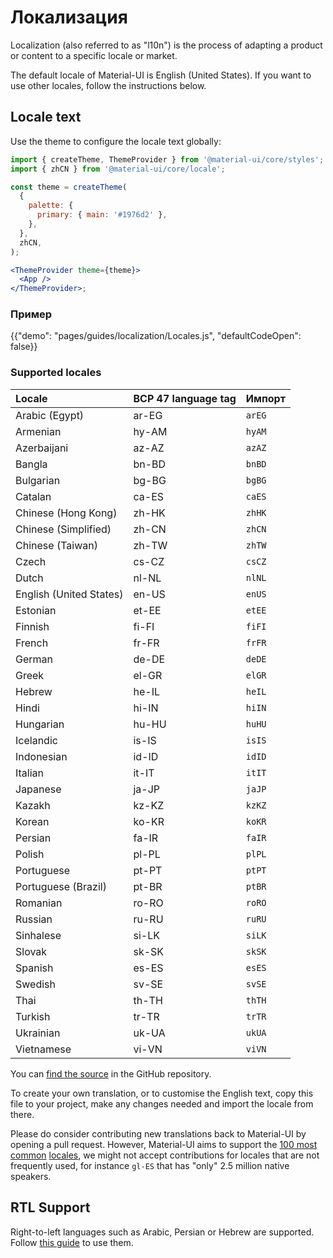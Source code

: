 # Локализация

<p class="description">Localization (also referred to as "l10n") is the process of adapting a product or content to a specific locale or market.</p>

The default locale of Material-UI is English (United States). If you want to use other locales, follow the instructions below.

## Locale text

Use the theme to configure the locale text globally:

```jsx
import { createTheme, ThemeProvider } from '@material-ui/core/styles';
import { zhCN } from '@material-ui/core/locale';

const theme = createTheme(
  {
    palette: {
      primary: { main: '#1976d2' },
    },
  },
  zhCN,
);

<ThemeProvider theme={theme}>
  <App />
</ThemeProvider>;
```

### Пример

{{"demo": "pages/guides/localization/Locales.js", "defaultCodeOpen": false}}

### Supported locales

| Locale                  | BCP 47 language tag | Импорт |
|:----------------------- |:------------------- |:------ |
| Arabic (Egypt)          | ar-EG               | `arEG` |
| Armenian                | hy-AM               | `hyAM` |
| Azerbaijani             | az-AZ               | `azAZ` |
| Bangla                  | bn-BD               | `bnBD` |
| Bulgarian               | bg-BG               | `bgBG` |
| Catalan                 | ca-ES               | `caES` |
| Chinese (Hong Kong)     | zh-HK               | `zhHK` |
| Chinese (Simplified)    | zh-CN               | `zhCN` |
| Chinese (Taiwan)        | zh-TW               | `zhTW` |
| Czech                   | cs-CZ               | `csCZ` |
| Dutch                   | nl-NL               | `nlNL` |
| English (United States) | en-US               | `enUS` |
| Estonian                | et-EE               | `etEE` |
| Finnish                 | fi-FI               | `fiFI` |
| French                  | fr-FR               | `frFR` |
| German                  | de-DE               | `deDE` |
| Greek                   | el-GR               | `elGR` |
| Hebrew                  | he-IL               | `heIL` |
| Hindi                   | hi-IN               | `hiIN` |
| Hungarian               | hu-HU               | `huHU` |
| Icelandic               | is-IS               | `isIS` |
| Indonesian              | id-ID               | `idID` |
| Italian                 | it-IT               | `itIT` |
| Japanese                | ja-JP               | `jaJP` |
| Kazakh                  | kz-KZ               | `kzKZ` |
| Korean                  | ko-KR               | `koKR` |
| Persian                 | fa-IR               | `faIR` |
| Polish                  | pl-PL               | `plPL` |
| Portuguese              | pt-PT               | `ptPT` |
| Portuguese (Brazil)     | pt-BR               | `ptBR` |
| Romanian                | ro-RO               | `roRO` |
| Russian                 | ru-RU               | `ruRU` |
| Sinhalese               | si-LK               | `siLK` |
| Slovak                  | sk-SK               | `skSK` |
| Spanish                 | es-ES               | `esES` |
| Swedish                 | sv-SE               | `svSE` |
| Thai                    | th-TH               | `thTH` |
| Turkish                 | tr-TR               | `trTR` |
| Ukrainian               | uk-UA               | `ukUA` |
| Vietnamese              | vi-VN               | `viVN` |

<!-- #default-branch-switch -->

You can [find the source](https://github.com/mui-org/material-ui/blob/next/packages/material-ui/src/locale/index.ts) in the GitHub repository.

To create your own translation, or to customise the English text, copy this file to your project, make any changes needed and import the locale from there.

Please do consider contributing new translations back to Material-UI by opening a pull request. However, Material-UI aims to support the [100 most common](https://en.wikipedia.org/wiki/List_of_languages_by_number_of_native_speakers) [locales](https://www.ethnologue.com/guides/ethnologue200), we might not accept contributions for locales that are not frequently used, for instance `gl-ES` that has "only" 2.5 million native speakers.

## RTL Support

Right-to-left languages such as Arabic, Persian or Hebrew are supported. Follow [this guide](/guides/right-to-left/) to use them.
